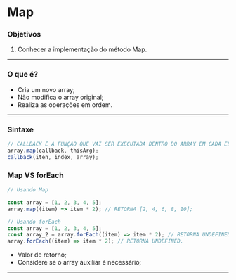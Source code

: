 # Map

### Objetivos

1. Conhecer a implementação do método Map.

---

### O que é?

- Cria um novo array;
- Não modifica o array original;
- Realiza as operações em ordem.

---

### Sintaxe

```jsx
// CALLBACK É A FUNÇÃO QUE VAI SER EXECUTADA DENTRO DO ARRAY EM CADA ELEMENTO
array.map(callback, thisArg);
callback(iten, index, array);
```

### Map VS forEach

```jsx
// Usando Map

const array = [1, 2, 3, 4, 5];
array.map((item) => item * 2); // RETORNA [2, 4, 6, 8, 10];

// Usando forEach
const array = [1, 2, 3, 4, 5];
const array_2 = array.forEach((item) => item * 2); // RETORNA UNDEFINED.
array.forEach((item) => item * 2); // RETORNA UNDEFINED.
```

- Valor de retorno;
- Considere se o array auxiliar é necessário;

---
